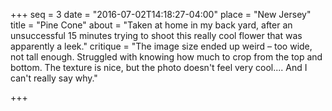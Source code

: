 +++
seq = 3
date = "2016-07-02T14:18:27-04:00"
place = "New Jersey"
title = "Pine Cone"
about = "Taken at home in my back yard, after an unsuccessful 15 minutes trying to shoot this really cool flower that was apparently a leek."
critique = "The image size ended up weird – too wide, not tall enough. Struggled with knowing how much to crop from the top and bottom. The texture is nice, but the photo doesn't feel very cool.... And I can't really say why."

+++
